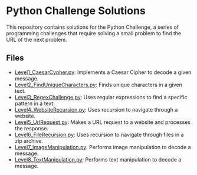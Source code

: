 # Python Challenge Solutions

This repository contains solutions for the Python Challenge, a series of programming challenges that require solving a small problem to find the URL of the next problem.

## Files

- [Level1_CaesarCypher.py](Level1_CaesarCypher.py): Implements a Caesar Cipher to decode a given message.
- [Level2_FindUniqueCharacters.py](Level2_FindUniqueCharacters.py): Finds unique characters in a given text.
- [Level3_RegexChallenge.py](Level3_RegexChallenge.py): Uses regular expressions to find a specific pattern in a text.
- [Level4_WebsiteRecursion.py](Level4_WebsiteRecursion.py): Uses recursion to navigate through a website.
- [Level5_UrlRequest.py](Level5_UrlRequest.py): Makes a URL request to a website and processes the response.
- [Level6_FileRecursion.py](Level6_FileRecursion.py): Uses recursion to navigate through files in a zip archive.
- [Level7_ImageManipulation.py](Level7_ImageManipulation.py): Performs image manipulation to decode a message.
- [Level8_TextManipulation.py](Level8_TextManipulation.py): Performs text manipulation to decode a message.
